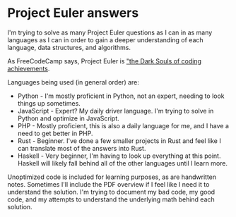# Project Euler answers

I'm trying to solve as many Project Euler questions as I can in as many languages as I can in order to gain a deeper understanding of each language, data structures, and algorithms.

As FreeCodeCamp says, Project Euler is ["the Dark Souls of coding achievements](https://www.freecodecamp.org/news/projecteuler100-coding-challenge-competitive-programming/).

Languages being used (in general order) are:
* Python - I'm mostly proficient in Python, not an expert, needing to look things up sometimes.
* JavaScript - Expert? My daily driver language. I'm trying to solve in Python and optimize in JavaScript.
* PHP - Mostly proficient, this is also a daily language for me, and I have a need to get better in PHP.
* Rust - Beginner. I've done a few smaller projects in Rust and feel like I can translate most of the answers into Rust.
* Haskell - Very beginner, I'm having to look up everything at this point. Haskell will likely fall behind all of the other languages until I learn more.

Unoptimized code is included for learning purposes, as are handwritten notes. Sometimes I'll include the PDF overview if I feel like I need it to understand the solution. I'm trying to document my bad code, my good code, and my attempts to understand the underlying math behind each solution.
